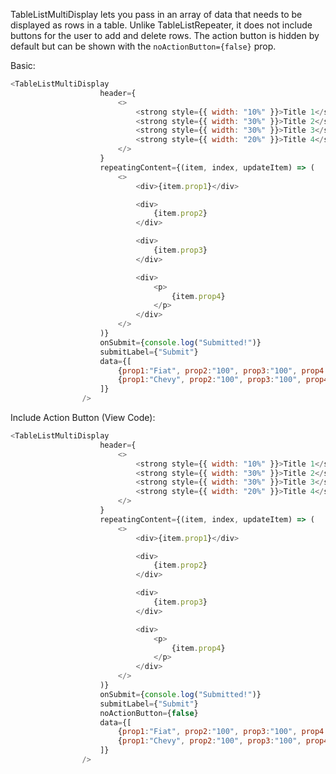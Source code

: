 TableListMultiDisplay lets you pass in an array of data that needs to be displayed as rows in a table. Unlike TableListRepeater, it does not include buttons for the user to add and delete rows. The action button is hidden by default but can be shown with the `noActionButton={false}` prop.

Basic:

```js
<TableListMultiDisplay
					header={
						<>
							<strong style={{ width: "10%" }}>Title 1</strong>
							<strong style={{ width: "30%" }}>Title 2</strong>
							<strong style={{ width: "30%" }}>Title 3</strong>
							<strong style={{ width: "20%" }}>Title 4</strong>
						</>
					}
					repeatingContent={(item, index, updateItem) => (
						<>
							<div>{item.prop1}</div>

							<div>
								{item.prop2}
							</div>

							<div>
								{item.prop3}
							</div>

							<div>
								<p>
									{item.prop4}
								</p>
							</div>
						</>
					)}
					onSubmit={console.log("Submitted!")}
					submitLabel={"Submit"}
					data={[
						{prop1:"Fiat", prop2:"100", prop3:"100", prop4:"100"},
						{prop1:"Chevy", prop2:"100", prop3:"100", prop4:"100"}
					]}
				/>
```

Include Action Button (View Code):

```js
<TableListMultiDisplay
					header={
						<>
							<strong style={{ width: "10%" }}>Title 1</strong>
							<strong style={{ width: "30%" }}>Title 2</strong>
							<strong style={{ width: "30%" }}>Title 3</strong>
							<strong style={{ width: "20%" }}>Title 4</strong>
						</>
					}
					repeatingContent={(item, index, updateItem) => (
						<>
							<div>{item.prop1}</div>

							<div>
								{item.prop2}
							</div>

							<div>
								{item.prop3}
							</div>

							<div>
								<p>
									{item.prop4}
								</p>
							</div>
						</>
					)}
					onSubmit={console.log("Submitted!")}
					submitLabel={"Submit"}
					noActionButton={false}
					data={[
						{prop1:"Fiat", prop2:"100", prop3:"100", prop4:"100"},
						{prop1:"Chevy", prop2:"100", prop3:"100", prop4:"100"}
					]}
				/>
```